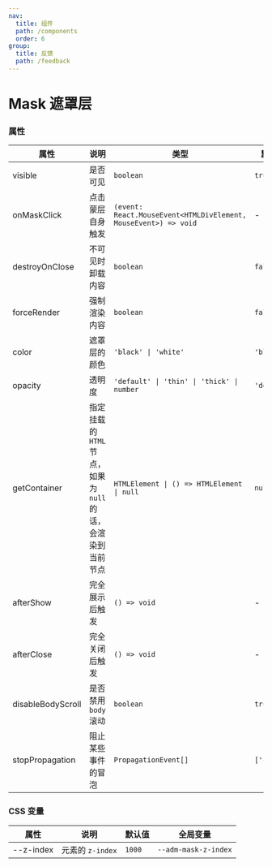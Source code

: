 ```yaml
---
nav:
  title: 组件
  path: /components
  order: 6
group:
  title: 反馈
  path: /feedback
---
```


# Mask 遮罩层

<code src="./demos/demo1.tsx"></code>

### 属性

| 属性              | 说明                                                         | 类型                                                            | 默认值      |
| ----------------- | ------------------------------------------------------------ | --------------------------------------------------------------- | ----------- |
| visible           | 是否可见                                                     | `boolean`                                                       | `true`      |
| onMaskClick       | 点击蒙层自身触发                                             | `(event: React.MouseEvent<HTMLDivElement, MouseEvent>) => void` | -           |
| destroyOnClose    | 不可见时卸载内容                                             | `boolean`                                                       | `false`     |
| forceRender       | 强制渲染内容                                                 | `boolean`                                                       | `false`     |
| color             | 遮罩层的颜色                                                 | `'black' \| 'white'`                                            | `'black'`   |
| opacity           | 透明度                                                       | `'default' \| 'thin' \| 'thick' \| number`                      | `'default'` |
| getContainer      | 指定挂载的 `HTML` 节点，如果为 `null` 的话，会渲染到当前节点 | `HTMLElement \| () => HTMLElement \| null`                      | `null`      |
| afterShow         | 完全展示后触发                                               | `() => void`                                                    | -           |
| afterClose        | 完全关闭后触发                                               | `() => void`                                                    | -           |
| disableBodyScroll | 是否禁用 `body` 滚动                                         | `boolean`                                                       | `true`      |
| stopPropagation   | 阻止某些事件的冒泡                                           | `PropagationEvent[]`                                            | `['click']` |

### CSS 变量

| 属性      | 说明             | 默认值 | 全局变量             |
| --------- | ---------------- | ------ | -------------------- |
| --z-index | 元素的 `z-index` | `1000` | `--adm-mask-z-index` |
